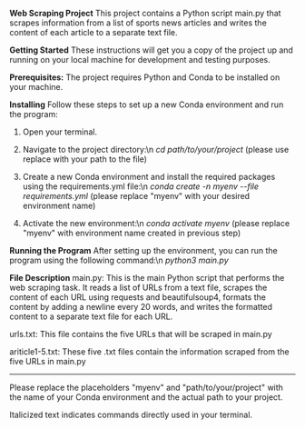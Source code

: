 __Web Scraping Project__
This project contains a Python script main.py that scrapes information from a list of sports news articles and writes the content of each article to a separate text file.


__Getting Started__
These instructions will get you a copy of the project up and running on your local machine for development and testing purposes.


__Prerequisites:__
The project requires Python and Conda to be installed on your machine.


__Installing__
Follow these steps to set up a new Conda environment and run the program:

1. Open your terminal.

2. Navigate to the project directory:\n
    *cd path/to/your/project* (please use replace with your path to the file)

3. Create a new Conda environment and install the required packages using the requirements.yml file:\n
    *conda create -n myenv --file requirements.yml* (please replace "myenv" with your desired environment name)

4. Activate the new environment:\n
    *conda activate myenv* (please replace "myenv" with environment name created in previous step)


__Running the Program__
After setting up the environment, you can run the program using the following command:\n
*python3 main.py*


__File Description__
main.py: This is the main Python script that performs the web scraping task. It reads a list of URLs from a text file, scrapes the content of each URL using requests and beautifulsoup4, formats the content by adding a newline every 20 words, and writes the formatted content to a separate text file for each URL.

urls.txt: This file contains the five URLs that will be scraped in main.py

ariticle1-5.txt: These five .txt files contain the information scraped from the five URLs in main.py

------------------------------------------------------------------------------------------------------------

Please replace the placeholders "myenv" and "path/to/your/project" with the name of your Conda environment and the actual path to your project.

Italicized text indicates commands directly used in your terminal.

